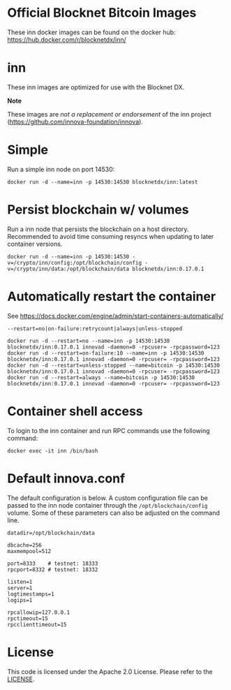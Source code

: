 Official Blocknet Bitcoin Images
=================================

These inn docker images can be found on the docker hub: https://hub.docker.com/r/blocknetdx/inn/

inn
========

These inn images are optimized for use with the Blocknet DX.

**Note**

These images are _not a replacement or endorsement_ of the inn project (https://github.com/innova-foundation/innova).


Simple
======

Run a simple inn node on port 14530:
```
docker run -d --name=inn -p 14530:14530 blocknetdx/inn:latest
```


Persist blockchain w/ volumes
=============================

Run a inn node that persists the blockchain on a host directory. Recommended to avoid time consuming resyncs when updating to later container versions.
```
docker run -d --name=inn -p 14530:14530 -v=/crypto/inn/config:/opt/blockchain/config -v=/crypto/inn/data:/opt/blockchain/data blocknetdx/inn:0.17.0.1
```


Automatically restart the container
===================================

See https://docs.docker.com/engine/admin/start-containers-automatically/

`--restart=no|on-failure:retrycount|always|unless-stopped`

```
docker run -d --restart=no --name=inn -p 14530:14530 blocknetdx/inn:0.17.0.1 innovad -daemon=0 -rpcuser= -rpcpassword=123
docker run -d --restart=on-failure:10 --name=inn -p 14530:14530 blocknetdx/inn:0.17.0.1 innovad -daemon=0 -rpcuser= -rpcpassword=123
docker run -d --restart=unless-stopped --name=bitcoin -p 14530:14530 blocknetdx/inn:0.17.0.1 innovad -daemon=0 -rpcuser= -rpcpassword=123
docker run -d --restart=always --name=bitcoin -p 14530:14530 blocknetdx/inn:0.17.0.1 innovad -daemon=0 -rpcuser= -rpcpassword=123
```


Container shell access
======================

To login to the inn container and run RPC commands use the following command:
```
docker exec -it inn /bin/bash
```


Default innova.conf
=====================

The default configuration is below. A custom configuration file can be passed to the inn  node container through the `/opt/blockchain/config` volume. Some of these parameters can also be adjusted on the command line.
```
datadir=/opt/blockchain/data

dbcache=256
maxmempool=512

port=8333    # testnet: 18333
rpcport=8332 # testnet: 18332

listen=1
server=1
logtimestamps=1
logips=1

rpcallowip=127.0.0.1
rpctimeout=15
rpcclienttimeout=15
```


License
=======

This code is licensed under the Apache 2.0 License. Please refer to the [LICENSE](https://github.com/BlocknetDX/dockerimages/blob/master/LICENSE).